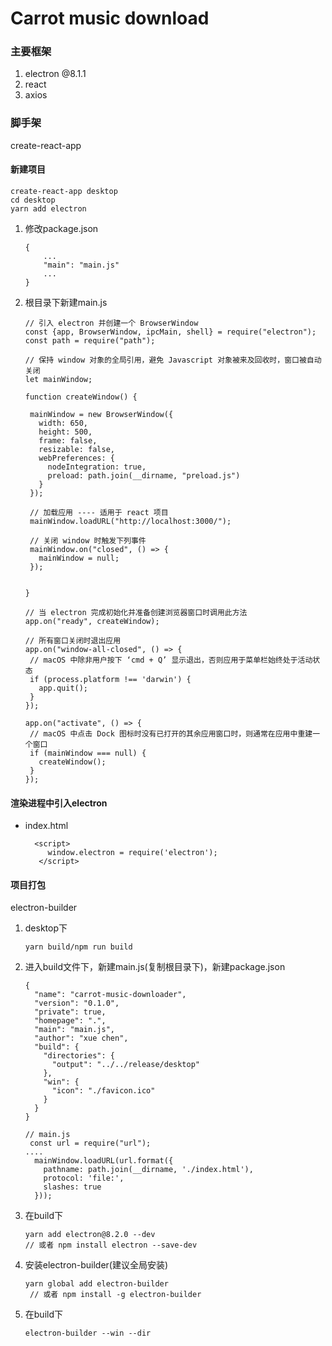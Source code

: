 # Carrot music download

### 主要框架
1. electron @8.1.1
2. react
3. axios

### 脚手架
create-react-app

#### 新建项目
```
create-react-app desktop
cd desktop
yarn add electron
```
1. 修改package.json
    ```
    {
        ...
        "main": "main.js"
        ... 
    }
    ```
2. 根目录下新建main.js
    ```
   // 引入 electron 并创建一个 BrowserWindow
   const {app, BrowserWindow, ipcMain, shell} = require("electron");
   const path = require("path");
   
   // 保持 window 对象的全局引用，避免 Javascript 对象被来及回收时，窗口被自动关闭
   let mainWindow;
   
   function createWindow() {
   
     mainWindow = new BrowserWindow({
       width: 650,
       height: 500,
       frame: false,
       resizable: false,
       webPreferences: {
         nodeIntegration: true,
         preload: path.join(__dirname, "preload.js")
       }
     });
   
     // 加载应用 ---- 适用于 react 项目
     mainWindow.loadURL("http://localhost:3000/");
   
     // 关闭 window 时触发下列事件
     mainWindow.on("closed", () => {
       mainWindow = null;
     });
   
   
   }
   
   // 当 electron 完成初始化并准备创建浏览器窗口时调用此方法
   app.on("ready", createWindow);
   
   // 所有窗口关闭时退出应用
   app.on("window-all-closed", () => {
     // macOS 中除非用户按下 ‘cmd + Q’ 显示退出，否则应用于菜单栏始终处于活动状态
     if (process.platform !== 'darwin') {
       app.quit();
     }
   });
   
   app.on("activate", () => {
     // macOS 中点击 Dock 图标时没有已打开的其余应用窗口时，则通常在应用中重建一个窗口
     if (mainWindow === null) {
       createWindow();
     }
   });
    ```
#### 渲染进程中引入electron
*   index.html
    ```
      <script>
         window.electron = require('electron');
       </script>
    ```
#### 项目打包
electron-builder
1. desktop下
   ```
   yarn build/npm run build
   ```
2. 进入build文件下，新建main.js(复制根目录下)，新建package.json
   ```
   {
     "name": "carrot-music-downloader",
     "version": "0.1.0",
     "private": true,
     "homepage": ".",
     "main": "main.js",
     "author": "xue chen",
     "build": {
       "directories": {
         "output": "../../release/desktop"
       },
       "win": {
         "icon": "./favicon.ico"
       }
     }
   }
   ```
   ```
   // main.js
    const url = require("url");
   ....
     mainWindow.loadURL(url.format({
       pathname: path.join(__dirname, './index.html'),
       protocol: 'file:',
       slashes: true
     }));
   ```
3. 在build下
   ```
   yarn add electron@8.2.0 --dev
   // 或者 npm install electron --save-dev
   ```
4. 安装electron-builder(建议全局安装)
   ```
   yarn global add electron-builder
    // 或者 npm install -g electron-builder
   ```   
5. 在build下
    
   ```
   electron-builder --win --dir
   ```